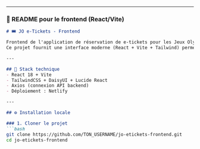 
---

### 🔹 README pour le frontend (React/Vite)
```markdown
# 🎟️ JO e-Tickets - Frontend

Frontend de l'application de réservation de e-tickets pour les Jeux Olympiques 2024 en France.  
Ce projet fournit une interface moderne (React + Vite + Tailwind) permettant aux utilisateurs de s'inscrire, réserver des billets et afficher leurs QR Codes.

---

## 🚀 Stack technique
- React 18 + Vite
- TailwindCSS + DaisyUI + Lucide React
- Axios (connexion API backend)
- Déploiement : Netlify

---

## ⚙️ Installation locale

### 1. Cloner le projet
```bash
git clone https://github.com/TON_USERNAME/jo-etickets-frontend.git
cd jo-etickets-frontend
